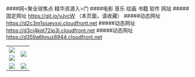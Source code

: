 ####网<聚全球焦点 精华资源入>门
####电影 音乐 绘画 书籍 软件 网站
#####固定网址 https://git.io/vJvcW （本页面，请收藏）
#####动态网址 https://d2c3m1siuevxxi.cloudfront.net
#####动态网址 https://d3ci4kqt72ip3l.cloudfront.net
#####动态网址 https://d359a6hnuz8944.cloudfront.net

<table>
  <tr>
    <td><a href="https://d2c3m1siuevxxi.cloudfront.net/ogUP.aspx?name=ZYZG.mp4" target="_blank"><img src="https://d2c3m1siuevxxi.cloudfront.net/Up/ZYZG.jpg" /></a></td>
    <td rowspan=2><a href="https://d2c3m1siuevxxi.cloudfront.net/ogUP.aspx?name=WJ.mp4" target="_blank"><img src="https://d2c3m1siuevxxi.cloudfront.net/Up/WJ.jpg" /></a></td>
  </tr>
  <tr>
    <td><a href="https://d2c3m1siuevxxi.cloudfront.net/ogUP.aspx?name=DKC.mp4&count=11" target="_blank"><img src="https://d2c3m1siuevxxi.cloudfront.net/Up/DKC.jpg" /></a></td>
  </tr>
  <tr>
    <td><a href="https://d2c3m1siuevxxi.cloudfront.net/ogUP.aspx?name=FZYX.mp4" target="_blank"><img src="https://d2c3m1siuevxxi.cloudfront.net/Up/FZYX.jpg" /></a></td>
    <td rowspan=2><a href="https://d2c3m1siuevxxi.cloudfront.net/ogUP.aspx?name=BYWXY.mp4" target="_blank"><img src="https://d2c3m1siuevxxi.cloudfront.net/Up/BYWXY.jpg" /></a></td>
  </tr>
</table>
